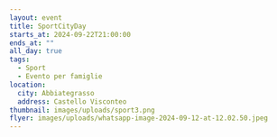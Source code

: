 ```yaml
---
layout: event
title: SportCityDay
starts_at: 2024-09-22T21:00:00
ends_at: ""
all_day: true
tags:
  - Sport
  - Evento per famiglie
location:
  city: Abbiategrasso
  address: Castello Visconteo
thumbnail: images/uploads/sport3.png
flyer: images/uploads/whatsapp-image-2024-09-12-at-12.02.50.jpeg
---
```

